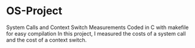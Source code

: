 # OS-Project
System Calls and Context Switch Measurements
Coded in C with makefile for easy compilation
In this project, I measured the costs of a system call and the cost of a context switch.


